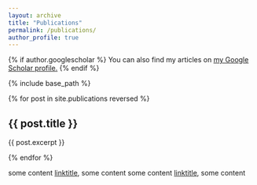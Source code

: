 ```yaml
---
layout: archive
title: "Publications"
permalink: /publications/
author_profile: true
---
```


{% if author.googlescholar %}
  You can also find my articles on <u><a href="{{author.googlescholar}}">my Google Scholar profile</a>.</u>
{% endif %}

{% include base_path %}

{% for post in site.publications reversed %}
  <h2 onclick="window.location='{{ post.permalink }}'" style="cursor:pointer;">{{ post.title }}</h2>
  <p>{{ post.excerpt }}</p>
{% endfor %}

some content [linktitle](https://somelink/), some content
some content [linktitle](https://somelink/), some content
